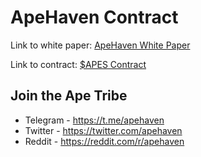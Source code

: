 # ApeHaven Contract

Link to white paper: [ApeHaven White Paper](https://apehaven.com/apehaven.pdf)

Link to contract: [$APES Contract](https://github.com/apehaven/contract/blob/main/contract.sol)

## Join the Ape Tribe

- Telegram - https://t.me/apehaven
- Twitter - https://twitter.com/apehaven
- Reddit - https://reddit.com/r/apehaven
